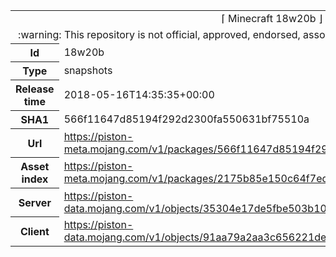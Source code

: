 <html><table>
<tr><td colspan="2" align="center"><img width="0" height="0"><br/>⌈ Minecraft 18w20b ⌋<br/><img width="0" height="0"></td></tr>
<tr><td colspan="2" align="center"><img width="0" height="0"><br/>
:warning: This repository is not official, approved, endorsed, associated or connected with Mojang :warning:
<br/><img width="0" height="0"></td></tr>
<tr><th>Id</th><td>18w20b</td></tr>
<tr><th>Type</th><td>snapshots</td></tr>
<tr><th>Release time</th><td>2018-05-16T14:35:35+00:00</td></tr>
<tr><th>SHA1</th><td>566f11647d85194f292d2300fa550631bf75510a</td></tr>
<tr><th>Url</th><td><a href="https://piston-meta.mojang.com/v1/packages/566f11647d85194f292d2300fa550631bf75510a/18w20b.json">https://piston-meta.mojang.com/v1/packages/566f11647d85194f292d2300fa550631bf75510a/18w20b.json</a></td></tr>
<tr><th>Asset index</th><td><a href="https://piston-meta.mojang.com/v1/packages/2175b85e150c64f7ed285e7624b87c18cd992497/1.13.json">https://piston-meta.mojang.com/v1/packages/2175b85e150c64f7ed285e7624b87c18cd992497/1.13.json</a></td></tr>
<tr><th>Server</th><td><a href="https://piston-data.mojang.com/v1/objects/35304e17de5fbe503b10bad50192d14a38e5cec0/server.jar">https://piston-data.mojang.com/v1/objects/35304e17de5fbe503b10bad50192d14a38e5cec0/server.jar</a></td></tr>
<tr><th>Client</th><td><a href="https://piston-data.mojang.com/v1/objects/91aa79a2aa3c656221defebf5310c1ffacfd81ed/client.jar">https://piston-data.mojang.com/v1/objects/91aa79a2aa3c656221defebf5310c1ffacfd81ed/client.jar</a></td></tr>
</table></html>